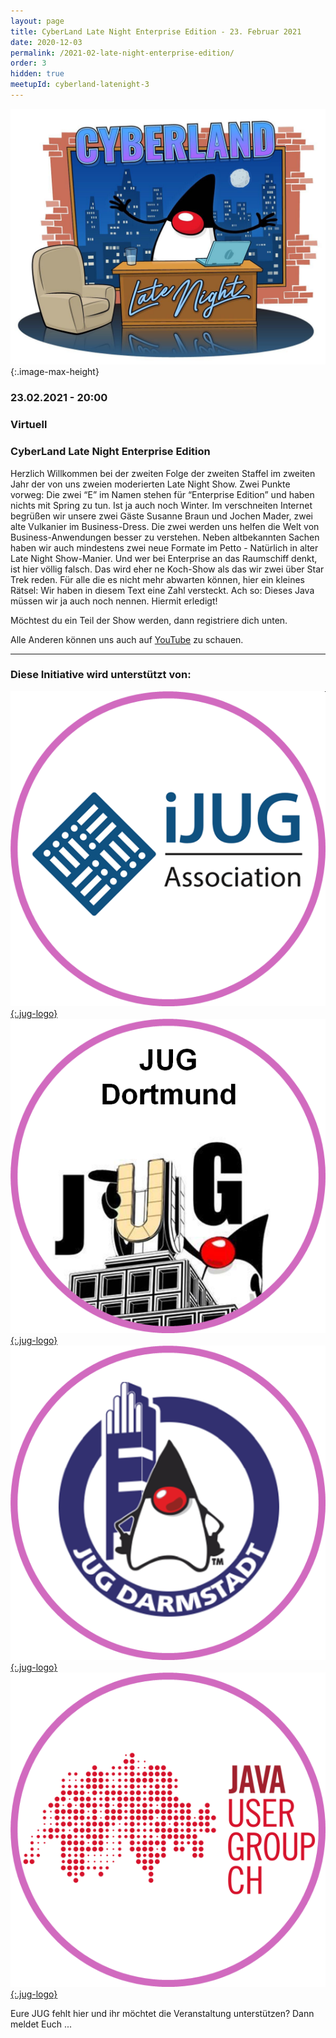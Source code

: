 ```yaml
---
layout: page
title: CyberLand Late Night Enterprise Edition - 23. Februar 2021
date: 2020-12-03
permalink: /2021-02-late-night-enterprise-edition/
order: 3
hidden: true
meetupId: cyberland-latenight-3
---
```


![Logo](/assets/logo/cyberland-Late-Night.jpg){:.image-max-height}

### <i class="fas fa-lg fa-calendar"></i> 23.02.2021 - 20:00

### <i class="fas fa-lg fa-globe"></i> Virtuell

### <i class="fas fa-lg fa-tv"></i> CyberLand Late Night Enterprise Edition

Herzlich Willkommen bei der zweiten Folge der zweiten Staffel im zweiten Jahr der von uns zweien moderierten Late Night Show. Zwei Punkte vorweg: Die zwei “E” im Namen stehen für “Enterprise Edition” und haben nichts mit Spring zu tun. Ist ja auch noch Winter. Im verschneiten Internet begrüßen wir unsere zwei Gäste Susanne Braun und Jochen Mader, zwei alte Vulkanier im Business-Dress. Die zwei werden uns helfen die Welt von Business-Anwendungen besser zu verstehen. Neben altbekannten Sachen haben wir auch mindestens zwei neue Formate im Petto - Natürlich in alter Late Night Show-Manier. Und wer bei Enterprise an das Raumschiff denkt, ist hier völlig falsch. Das wird eher ne Koch-Show als das wir zwei über Star Trek reden. Für alle die es nicht mehr abwarten können, hier ein kleines Rätsel: Wir haben in diesem Text eine Zahl versteckt. Ach so: Dieses Java müssen wir ja auch noch nennen. Hiermit erledigt!

Möchtest du ein Teil der Show werden, dann registriere dich unten.

Alle Anderen können uns auch auf [YouTube](https://youtu.be/pl3w8BYm2ec) zu schauen.


<hr />

<!-- ### <i class="fas fa-lg fa-door-open"></i>&nbsp;Teilnahme

{% include elements/registration.html eventId='2021-01-20' limit=50 %}

<hr /> -->

### <i class="fas fa-lg fa-heart"></i> Diese Initiative wird unterstützt von:

[![ijug](/assets/logo/ijug.png){:.jug-logo}](https://www.ijug.eu/)
[![jugdo](/assets/logo/jugdo.png){:.jug-logo}](https://www.meetup.com/JUG-Dortmund/)
[![jugda](/assets/logo/jugda.png){:.jug-logo}](https://www.jug-da.de/)
[![jugch](/assets/logo/jugch.png){:.jug-logo}](https://www.jug.ch)

Eure JUG fehlt hier und ihr möchtet die Veranstaltung unterstützen? Dann meldet Euch ...
